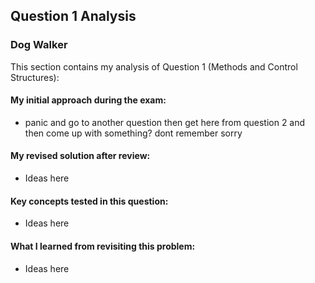 ## Question 1 Analysis
### Dog Walker

This section contains my analysis of Question 1 (Methods and Control Structures):

#### My initial approach during the exam:
- panic and go to another question then get here from question 2 and then come up with something? dont remember sorry
  
#### My revised solution after review:
- Ideas here
  
#### Key concepts tested in this question:
- Ideas here
  
#### What I learned from revisiting this problem:
- Ideas here
